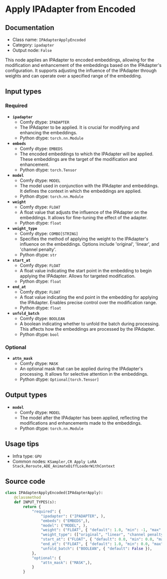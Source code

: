 # Apply IPAdapter from Encoded
## Documentation
- Class name: `IPAdapterApplyEncoded`
- Category: `ipadapter`
- Output node: `False`

This node applies an IPAdapter to encoded embeddings, allowing for the modification and enhancement of the embeddings based on the IPAdapter's configuration. It supports adjusting the influence of the IPAdapter through weights and can operate over a specified range of the embedding.
## Input types
### Required
- **`ipadapter`**
    - Comfy dtype: `IPADAPTER`
    - The IPAdapter to be applied. It is crucial for modifying and enhancing the embeddings.
    - Python dtype: `torch.nn.Module`
- **`embeds`**
    - Comfy dtype: `EMBEDS`
    - The encoded embeddings to which the IPAdapter will be applied. These embeddings are the target of the modification and enhancement.
    - Python dtype: `torch.Tensor`
- **`model`**
    - Comfy dtype: `MODEL`
    - The model used in conjunction with the IPAdapter and embeddings. It defines the context in which the embeddings are applied.
    - Python dtype: `torch.nn.Module`
- **`weight`**
    - Comfy dtype: `FLOAT`
    - A float value that adjusts the influence of the IPAdapter on the embeddings. It allows for fine-tuning the effect of the adapter.
    - Python dtype: `float`
- **`weight_type`**
    - Comfy dtype: `COMBO[STRING]`
    - Specifies the method of applying the weight to the IPAdapter's influence on the embeddings. Options include 'original', 'linear', and 'channel penalty'.
    - Python dtype: `str`
- **`start_at`**
    - Comfy dtype: `FLOAT`
    - A float value indicating the start point in the embedding to begin applying the IPAdapter. Allows for targeted modification.
    - Python dtype: `float`
- **`end_at`**
    - Comfy dtype: `FLOAT`
    - A float value indicating the end point in the embedding for applying the IPAdapter. Enables precise control over the modification range.
    - Python dtype: `float`
- **`unfold_batch`**
    - Comfy dtype: `BOOLEAN`
    - A boolean indicating whether to unfold the batch during processing. This affects how the embeddings are processed by the IPAdapter.
    - Python dtype: `bool`
### Optional
- **`attn_mask`**
    - Comfy dtype: `MASK`
    - An optional mask that can be applied during the IPAdapter's processing. It allows for selective attention in the embeddings.
    - Python dtype: `Optional[torch.Tensor]`
## Output types
- **`model`**
    - Comfy dtype: `MODEL`
    - The model after the IPAdapter has been applied, reflecting the modifications and enhancements made to the embeddings.
    - Python dtype: `torch.nn.Module`
## Usage tips
- Infra type: `GPU`
- Common nodes: `KSampler,CR Apply LoRA Stack,Reroute,ADE_AnimateDiffLoaderWithContext`


## Source code
```python
class IPAdapterApplyEncoded(IPAdapterApply):
    @classmethod
    def INPUT_TYPES(s):
        return {
            "required": {
                "ipadapter": ("IPADAPTER", ),
                "embeds": ("EMBEDS",),
                "model": ("MODEL", ),
                "weight": ("FLOAT", { "default": 1.0, "min": -1, "max": 3, "step": 0.05 }),
                "weight_type": (["original", "linear", "channel penalty"], ),
                "start_at": ("FLOAT", { "default": 0.0, "min": 0.0, "max": 1.0, "step": 0.001 }),
                "end_at": ("FLOAT", { "default": 1.0, "min": 0.0, "max": 1.0, "step": 0.001 }),
                "unfold_batch": ("BOOLEAN", { "default": False }),
            },
            "optional": {
                "attn_mask": ("MASK",),
            }
        }

```
